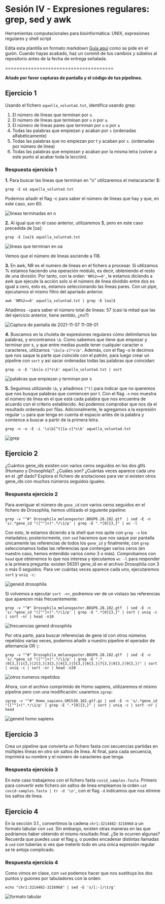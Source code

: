 # Sesión IV - Expresiones regulares: grep, sed y awk

Herramientas computacionales para bioinformática: UNIX, expresiones regulares y shell script

Edita esta plantilla en formato markdown [Guía aquí](https://guides.github.com/features/mastering-markdown/) como se pide en el guión. 
Cuando hayas acabado, haz un commit de tus cambios y súbelos al repositorio antes de la fecha de entrega señalada. 

======================================

**Añade por favor capturas de pantalla y el código de tus pipelines.**


## Ejercicio 1
Usando el fichero `aquella_voluntad.txt`, identifica usando grep:

1. El número de líneas que terminan por `o`. 
2. El número de líneas que terminan por `o` o por `a`. 
3. El número de líneas pares que terminan por `o` o por `a`
4. Todas las palabras que empiezan y acaban por `s` (ordenadas alfabéticamente)
5. Todas las palabras que no empiezan por t y acaban por `s`. (ordenadas por número de línea)
6. Todas las palabras que empiezan y acaban por la misma letra (volver a este punto al acabar toda la lección). 

### Respuesta ejercicio 1
**1.** 
Para buscar las líneas que terminan en "o" utilizaremos el metacaracter $:

`grep -E o$ aquella_voluntad.txt`

Podemos añadir el flag -c para saber el número de líneas que hay y que, en este caso, son 60.

![lineas terminadas en o](https://user-images.githubusercontent.com/92091175/140639718-01cd4c1c-2ad3-4b7f-9757-53f563722d0d.png)

**2.** Al igual que en el caso anterior, utilizaremos $, pero en este caso precedida de [oa]:

`grep -E [oa]$ aquella_voluntad.txt`

![líneas que terminan en oa](https://user-images.githubusercontent.com/92091175/140639876-d6a7e363-89ae-473f-af53-98c49f5e2f6c.png)

Vemos que el número de líneas asciende a 118.

**3.** 
En awk, NR es el numero de lineas en el fichero a procesar. Si utilizamos % estamos haciendo una operación módulo, es decir, obteniendo el resto de una división. Por tanto, con la orden `'NR%2==0'`, le estamos diciendo a awk que ejecute la acción solo si el número de línea dividido entre dos es igual a cero, esto es, estamos seleccionando las líneas pares. Con un pipe, ejecutamos el mismo filtro del apartado anterior.

`awk 'NR%2==0' aquella_voluntad.txt | grep -E [oa]$`

Añadimos `-c`para saber el número total de líneas: 57 (casi la mitad que las del ejercicio anterior, tiene sentido, ¿no?)

![Captura de pantalla de 2021-11-07 11-09-01](https://user-images.githubusercontent.com/92091175/140640745-fba9010f-2ccb-4086-b2ca-22bc9ea5a9c8.png)

**4.** Buscamos en la chuleta de expresiones regulares cómo delimitamos las palabras, y encontramos `\b`. Como sabemos que tiene que empezar y terminar por s, y que entre medias puede tener cualquier caracter o caracteres, utilizamos `'\bs[a-z]*s\b'`. Además, con el flag -o le decimos que nos saque la parte que coincide con el patrón, para luego crear un pipeline con `sort` y así sacar ordenadas todas las palabras que coincidan:

`grep -o -E '\bs[a-z]*s\b' aquella_voluntad.txt | sort`

![palabras que empiezan y terminan por s](https://user-images.githubusercontent.com/92091175/140641738-bb1cb224-775a-4f93-9988-3cf763f99217.png)

**5.** Seguimos utilizando `\b`, y añadimos `[^t]` para indicar que no queremos que nos busque palabras que comiencen por t. Con el flag `-n` nos muestra el número de línea en el que está cada palabra que nos encuentra de acuerdo con el criterio establecido. Así podemos comprobar que nos da el resultado ordenado por filas. Adicionalmente, le agregamos a la expresión regular `\s` para que tenga en cuenta el espacio antes de la palabra y comience a buscar a partir de la primera letra.

`grep -n -o -E -i '\s\b[^t][a-z]*s\b' aquella_voluntad.txt`


![grep](https://user-images.githubusercontent.com/92113066/140740660-c345cdbe-5b6c-4efe-9092-bea3073732fe.png)


## Ejercicio 2
¿Cuántos gene_ids existen con varios ceros seguidos en los dos gtfs (Humano y Drosophila)?. ¿Cuáles son? ¿Cuántas veces aparece cada uno en el .gtf dado?
Explora el fichero de anotaciones para ver si existen otros gene_ids con muchos números seguidos iguales.

### Respuesta ejercicio 2

Para averiguar el número de `gene_id` con varios ceros seguidos en el fichero de Drosophila, hemos utilizado el siguiente pipeline:

`grep -v "^#" Drosophila_melanogaster.BDGP6.28.102.gtf  | sed -E -n 's/.*gene_id "([^"]+)".*/\1/p' | grep -E ".*[0]{3,}" | wc -l`

Con esto, le estamos diciendo a la shell que nos quite con `grep -v` los metadatos; posteriormente, con  `sed` hacemos que nos saque por pantalla únicamente las referencias de todos los `gene_id` y finalmente, con `grep` seleccionamos todas las referencias que contengan varios ceros (en nuestro caso, hemos entendido varios como 3 o más). Comprobamos con `head` que obtenemos lo que nos interesa y ejecutamos `wc -l` para responder a la primera pregunta: existen 56351 gene_id en el archivo Drosophila con 3 o más 0 seguidos.
Para ver cuántas veces aparece cada uno, ejecutaremos `sort` y `uniq -c`:

![geneid drosophila](https://user-images.githubusercontent.com/92091175/141675420-df088caa-6eee-4fae-b5bd-e40a1f7c6f31.png)

Si volvemos a ejecutar `sort -nr`, podremos ver de un vistazo las referencias que aparecen más frecuentemente:

`grep -v "^#" Drosophila_melanogaster.BDGP6.28.102.gtf  | sed -E -n 's/.*gene_id "([^"]+)".*/\1/p' | grep -E ".*[0]{3,}" | sort | uniq -c | sort -nr | head -n10`

![frecuencias geneid drosophila](https://user-images.githubusercontent.com/92091175/141675581-d56fd42f-7e64-4220-91a0-4c21d2bb0ee8.png)

Por otra parte, para buscar referencias de gene id con otros números repetidos varias veces, podemos añadir a nuestro pipeline el operador de alternancia OR `|`:

`grep -v "^#" Drosophila_melanogaster.BDGP6.28.102.gtf  | sed -E -n 's/.*gene_id "([^"]+)".*/\1/p' | grep -E ".*(0{3,}|1{3,}|2{3,}|3{3,}|4{3,}|5{3,}|6{3,}|7{3,}|8{3,}|9{3,})" | sort | uniq -c | sort -nr | head -n20`

![otros numeros repetidos](https://user-images.githubusercontent.com/92091175/141678150-b49512a8-916d-4a1a-bc29-a0dca604ae0d.png)

Ahora, con el archivo comprimido de Homo sapiens, utilizaremos el mismo pipeline pero con una modificación: usaremos `zgrep`:

`zgrep -v "^#" Homo_sapiens.GRCh38.102.gtf.gz | sed -E -n 's/.*gene_id "([^"]+)".*/\1/p' | grep -E ".*[0]{3,}" | sort | uniq -c | sort -nr | head`


![geneid homo sapiens](https://user-images.githubusercontent.com/92091175/141676645-3ae55f9f-8d45-4533-9fa3-9a06e7ab48a5.png)


## Ejercicio 3

Crea un pipeline que convierta un fichero fasta con secuencias partidas en múltiples líneas en otro sin saltos de línea. 
Al final, para cada secuencia, imprimirá su nombre y el número de caracteres que tenga. 

### Respuesta ejercicio 3

En este caso trabajamos con el fichero fasta `covid_samples.fasta`. Primero para convertir este fichero sin saltos de linea empleamos la orden `cat covid-samples.fasta | tr -d '\n'`, con el flag `-d` indicamos que nos elimine los saltos de linea.

## Ejercicio 4
En la sección 3.1., convertimos la cadena `chr1:3214482-3216968` a un formato tabular con `sed`. Sin embargo, existen otras maneras en las que podríamos haber obtenido el mismo resultado final. ¿Se te ocurren algunas? Recuerda que puedes usar el flag `g`, o puedes encadenar distintas llamadas a `sed` con tuberías si ves que meterlo todo en una única expresión regular se te antoja complicado. 

### Respuesta ejercicio 4

Como vimos en clase, con `sed` podemos hacer que nos sustituya los dos puntos y guiones por tabuladores con la orden: 

`echo "chr1:3214482-3216968" | sed -E 's/[:-]/\t/g'`

![formato tabular](https://user-images.githubusercontent.com/92091175/141677420-423efa8f-583e-435e-972f-0f5ff5db6508.png)

